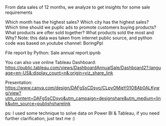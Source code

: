 From data sales of 12 months, we analyze to get insights for some sale requirements

Which month has the highest sales?
Which city has the highest sales?
Which time should we puplic ads to promote customers buying products?
What products are ofter sold together?
What products sold the most and Why?
Note: this data was taken from internet public source, and python code was based on youtube channel: BoringPpl

File report by Python: Sale annual report.ipynb

You can also use online Tableau Dashboard: https://public.tableau.com/views/DashboardAnnualSale/Dashboard2?:language=en-US&:display_count=n&:origin=viz_share_link

Presentation: https://www.canva.com/design/DAFgSsCDsyo/CLpyOMieY01O8Ab0ALKywg/view?utm_content=DAFgSsCDsyo&utm_campaign=designshare&utm_medium=link&utm_source=publishsharelink

ps: I used some technique to solve data on Power BI & Tableau, if you need further clarification, just text me :)
